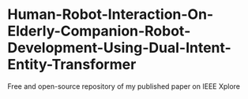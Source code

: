 # Human-Robot-Interaction-On-Elderly-Companion-Robot-Development-Using-Dual-Intent-Entity-Transformer
Free and open-source repository of my published paper on IEEE Xplore
